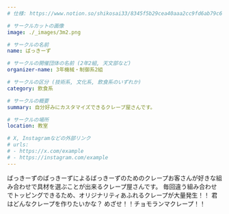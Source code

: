 ```yaml
---
# 仕様: https://www.notion.so/shikosai33/8345f5b29cea40aaa2cc9fd6ab79c6a6?pvs=4#5438a1577b604f39a67658a72f2283b8

# サークルカットの画像
image: ./_images/3m2.png

# サークルの名前
name: ばっきーず

# サークルの開催団体の名前 (2年2組, 天文部など)
organizer-name: 3年機械・制御系2組

# サークルの区分 (技術系, 文化系, 飲食系のいずれか)
category: 飲食系

# サークルの概要
summary: 自分好みにカスタマイズできるクレープ屋さんです。

# サークルの場所
location: 教室

# X, Instagramなどの外部リンク
# urls:
# - https://x.com/example
# - https://instagram.com/example
---
```

ばっきーずのばっきーずによるばっきーずのためのクレープお客さんが好きな組み合わせで具材を選ぶことが出来るクレープ屋さんです。
毎回違う組み合わせでトッピングできるため、オリジナリティあふれるクレープが大量発生！！
君はどんなクレープを作りたいかな？
めざせ！！チョモランマクレープ！！
